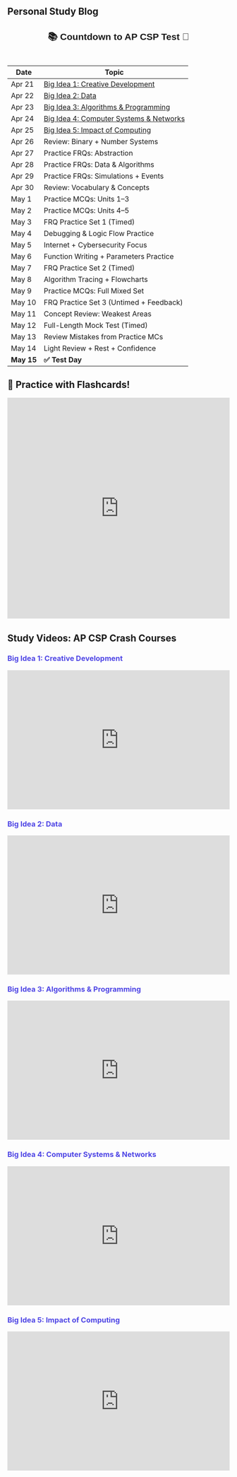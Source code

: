 ## Personal Study Blog 



<div style="font-family: sans-serif; text-align: center; margin-top: 20px;">
  <h2>📚 Countdown to AP CSP Test 📅</h2>
  <h1 id="countdown" style="font-size: 2rem; color: #4f46e5;"></h1>
</div>

<script>
  const testDate = new Date("May 15, 2025 08:00:00").getTime();

  const countdownFunc = setInterval(() => {
    const now = new Date().getTime();
    const distance = testDate - now;

    if (distance < 0) {
      clearInterval(countdownFunc);
      document.getElementById("countdown").innerHTML = "🚀 It's test day!";
      return;
    }

    const days = Math.floor(distance / (1000 * 60 * 60 * 24));
    const hours = Math.floor((distance % (1000 * 60 * 60 * 24)) / (1000 * 60 * 60));
    const minutes = Math.floor((distance % (1000 * 60 * 60)) / (1000 * 60));
    const seconds = Math.floor((distance % (1000 * 60)) / 1000);

    document.getElementById("countdown").innerHTML =
      `${days}d ${hours}h ${minutes}m ${seconds}s`;
  }, 1000);
</script>





| Date       | Topic                               |
|------------|--------------------------------------------|
| Apr 21     | [Big Idea 1: Creative Development](https://apclassroom.collegeboard.org/103/home?unit=1) |
| Apr 22     | [Big Idea 2: Data](https://apclassroom.collegeboard.org/103/home?unit=2) |
| Apr 23     | [Big Idea 3: Algorithms & Programming](https://apclassroom.collegeboard.org/103/home?unit=3) |
| Apr 24     | [Big Idea 4: Computer Systems & Networks](https://apclassroom.collegeboard.org/103/home?unit=4) |
| Apr 25     | [Big Idea 5: Impact of Computing](https://apclassroom.collegeboard.org/103/home?unit=5) |
| Apr 26     | Review: Binary + Number Systems            |
| Apr 27     | Practice FRQs: Abstraction                 |
| Apr 28     | Practice FRQs: Data & Algorithms           |
| Apr 29     | Practice FRQs: Simulations + Events        |
| Apr 30     | Review: Vocabulary & Concepts              |
| May 1      | Practice MCQs: Units 1–3                   |
| May 2      | Practice MCQs: Units 4–5                   |
| May 3      | FRQ Practice Set 1 (Timed)                 |
| May 4      | Debugging & Logic Flow Practice            |
| May 5      | Internet + Cybersecurity Focus             |
| May 6      | Function Writing + Parameters Practice     |
| May 7      | FRQ Practice Set 2 (Timed)                 |
| May 8      | Algorithm Tracing + Flowcharts             |
| May 9      | Practice MCQs: Full Mixed Set              |
| May 10     | FRQ Practice Set 3 (Untimed + Feedback)    |
| May 11     | Concept Review: Weakest Areas              |
| May 12     | Full-Length Mock Test (Timed)              |
| May 13     | Review Mistakes from Practice MCs          |
| May 14     | Light Review + Rest + Confidence           |
| **May 15** | **✅ Test Day**            |



<div style="margin: 20px 0;">
  <h2>🧠 Practice with Flashcards!</h2>
  <iframe 
    src="https://quizlet.com/593721377/match/embed?i=4v4pqu&x=1jj1" 
    height="500" 
    width="100%" 
    style="border:0"
    allowfullscreen
    loading="lazy">
  </iframe>
</div>


<div style="margin-top: 2rem;">
  <h2>Study Videos: AP CSP Crash Courses</h2>

  <!-- Unit 1 -->
  <h3 style="color:#4f46e5;">Big Idea 1: Creative Development</h3>
  <iframe width="100%" height="315" src="https://www.youtube.com/embed/CjKUtZHkJ9M" frameborder="0" allowfullscreen></iframe>

  <!-- Unit 2 -->
  <h3 style="color:#4f46e5;">Big Idea 2: Data</h3>
  <iframe width="100%" height="315" src="https://www.youtube.com/embed/nKIu9yen5nc" frameborder="0" allowfullscreen></iframe>

  <!-- Unit 3 -->
  <h3 style="color:#4f46e5;">Big Idea 3: Algorithms & Programming</h3>
  <iframe width="100%" height="315" src="https://www.youtube.com/embed/IqtpV9x42qY" frameborder="0" allowfullscreen></iframe>

  <!-- Unit 4 -->
  <h3 style="color:#4f46e5;">Big Idea 4: Computer Systems & Networks</h3>
  <iframe width="100%" height="315" src="https://www.youtube.com/embed/qMO-LTOrJaE" frameborder="0" allowfullscreen></iframe>

  <!-- Unit 5 -->
  <h3 style="color:#4f46e5;">Big Idea 5: Impact of Computing</h3>
  <iframe width="100%" height="315" src="https://www.youtube.com/embed/4Q0gYjAVonI" frameborder="0" allowfullscreen></iframe>
</div>
